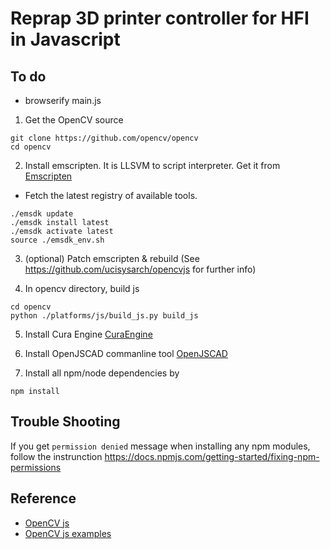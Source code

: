 # Reprap 3D printer controller for HFI in Javascript

## To do
- browserify main.js

1. Get the OpenCV source
```
git clone https://github.com/opencv/opencv
cd opencv
```

2. Install emscripten. It is LLSVM to script interpreter.
Get it from [Emscripten](https://kripken.github.io/emscripten-site/docs/getting_started/downloads.html)
* Fetch the latest registry of available tools.
```
./emsdk update
./emsdk install latest
./emsdk activate latest
source ./emsdk_env.sh
```
3. (optional) Patch emscripten & rebuild
(See https://github.com/ucisysarch/opencvjs for further info)

4. In opencv directory, build js
```
cd opencv
python ./platforms/js/build_js.py build_js
```

5. Install Cura Engine
[CuraEngine](https://github.com/Ultimaker/CuraEngine)

6. Install OpenJSCAD commanline tool
[OpenJSCAD](https://en.wikibooks.org/wiki/OpenJSCAD_User_Guide#Local_Installation_via_NPM)

7. Install all npm/node dependencies by
```
npm install
```

## Trouble Shooting
If you get `permission denied` message when installing any npm modules, follow the instrunction
https://docs.npmjs.com/getting-started/fixing-npm-permissions

## Reference
* [OpenCV js](https://docs.opencv.org/trunk/d2/df0/tutorial_js_table_of_contents_imgproc.html)
* [OpenCV js examples](https://community.risingstack.com/opencv-tutorial-computer-vision-with-node-js/)
